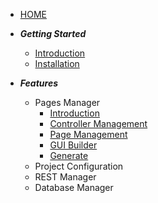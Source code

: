 <!-- _sidebar.md -->

- [HOME](/ "Introduction | Laravel-Mager")

- _**Getting Started**_
    - [Introduction](introduction.md "Introduction | Laravel-Mager")
    - [Installation](installation.md "Installation | Laravel-Mager")
- _**Features**_
    - Pages Manager
        - [Introduction](_features/pages_manager/introduction.md "Pages Manager - Introduction | Laravel-Mager")
        - [Controller Management](_features/pages_manager/controller.md "Pages Manager - Controller Management | Laravel-Mager")
        - [Page Management](_features/pages_manager/page.md "Pages Manager - Page Management | Laravel-Mager")
        - [GUI Builder](_features/pages_manager/gui_builder.md "Pages Manager - GUI Builder | Laravel-Mager")
        - [Generate](_features/pages_manager/generate.md "Pages Manager - Generate | Laravel-Mager")
    - Project Configuration
    - REST Manager
    - Database Manager
